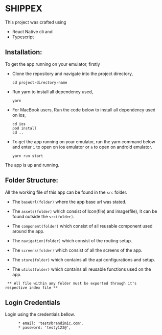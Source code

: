 # SHIPPEX

This project was crafted using

- React Native cli and
- Typescript

## Installation:

To get the app running on your emulator, firstly

- Clone the repository and navigate into the project directory,

  ```
  cd project-directory-name
  ```

- Run yarn to install all dependency used,

  ```
  yarn
  ```

- For MacBook users, Run the code below to install all dependency used on ios,

  ```
  cd ios
  pod install
  cd ..
  ```

- To get the app running on your emulator, run the yarn command below and enter `i` to open on ios emulator or `a` to open on android emulator.

  ```
  yarn run start
  ```

The app is up and running.

## Folder Structure:

All the working file of this app can be found in the `src` folder.

- The `baseUrl(folder)` where the app base url was stated.

- The `assets(folder)` which consist of Icon(file) and image(file), It can be found outside the `src(folder)`.

- The `component(folder)` which consist of all reusable component used around the app.

- The `navigation(folder)` which consist of the routing setup.

- The `screens(folder)` which consist of all the screens of the app.

- The `store(folder)` which contains all the api configurations and setup.

- The `utils(folder)` which contains all reusable functions used on the app.

` ** All file within any folder must be exported through it's respective index file **`

## Login Credentials

Login using the credentials bellow.

          * email: 'test@brandimic.com',
          * password: 'testy123@',
